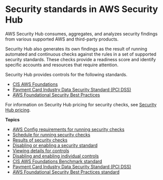 # Security standards in AWS Security Hub<a name="securityhub-standards"></a>

AWS Security Hub consumes, aggregates, and analyzes security findings from various supported AWS and third\-party products\.

Security Hub also generates its own findings as the result of running automated and continuous checks against the rules in a set of supported security standards\. These checks provide a readiness score and identify specific accounts and resources that require attention\.

Security Hub provides controls for the following standards\.
+ [CIS AWS Foundations](securityhub-standards-cis.md)
+ [Payment Card Industry Data Security Standard \(PCI DSS\)](securityhub-standards-pcidss.md)
+ [AWS Foundational Security Best Practices](securityhub-standards-fsbp.md)

For information on Security Hub pricing for security checks, see [Security Hub pricing](http://aws.amazon.com/security-hub/pricing/)\.

**Topics**
+ [AWS Config requirements for running security checks](securityhub-standards-awsconfigrules.md)
+ [Schedule for running security checks](securityhub-standards-schedule.md)
+ [Results of security checks](securityhub-standards-results.md)
+ [Disabling or enabling a security standard](securityhub-standards-enable-disable.md)
+ [Viewing details for controls](securityhub-standards-view-controls.md)
+ [Disabling and enabling individual controls](securityhub-standards-enable-disable-controls.md)
+ [CIS AWS Foundations Benchmark standard](securityhub-standards-cis.md)
+ [Payment Card Industry Data Security Standard \(PCI DSS\)](securityhub-standards-pcidss.md)
+ [AWS Foundational Security Best Practices standard](securityhub-standards-fsbp.md)